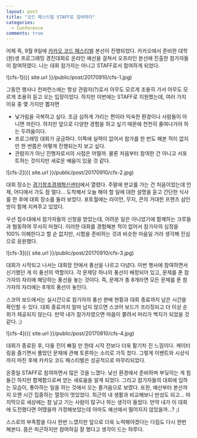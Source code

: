 ```yaml
---
layout: post
title: "코드 페스티벌 STAFF로 참여하다"
categories:
  - Conference
comments: true
---
```


어제 즉, 9월 9일에 [카카오 코드 페스티벌](https://www.kakaocode.com/competitions/26/카카오-code-festival) 본선이 진행되었다. 카카오에서 준비한 대학(원)생 프로그래밍 경진대회로 온라인 예선을 걸쳐서 오프라인 본선에 진출한 참가자들이 참여하였다. 나는 대회 참가자는 아니고 STAFF로서 참여하게 되었다.

![cfs-1]({{ site.url }}/public/post/20170910/cfs-1.jpg)

그동안 행사나 컨퍼런스에는 항상 관람자(?)로서 아무도 모르게 조용히 가서 아무도 모르게 조용히 듣고 오는 입장이었다. 하지만 이번에는 STAFF로 지원했는데, 여러 가지 이유 중 몇 가지만 뽑자면

* 낯가림을 극복하고 싶다. 조금 심하게 가리는 편이라 익숙한 환경이나 사람들이 아니면 꺼린다. 하지만 앞으로 다양한 경험을 하고 싶기 때문에 천천히 줄여나가야 하는 두려움이다.
* 프로그래밍 대회가 궁금하다. 이쪽에 실력이 없어서 참가를 한 번도 해본 적이 없지만 한 번쯤은 어떻게 진행되는지 보고 싶다.
* 관람자가 아닌 진행자로서의 시점은 어떨까. 물론 처음부터 참여한 건 아니고 서포트하는 것이지만 새로운 배움이 있을 것 같다.

![cfs-2]({{ site.url }}/public/post/20170910/cfs-2.jpg)

대회 장소는 [경기창조경제혁신센터](http://place.map.daum.net/26610113)에서 열렸다. 주말에 판교를 가는 건 처음이었는데 언제, 어디에서 가도 참 멀다... 도착해서 오늘 해야 할 일에 대한 설명을 듣고 간단한 식사를 한 후에 대회 장소를 둘러 보았다. 포토월에는 라이언, 무지, 콘의 거대한 프렌즈 삼인방이 함께 지켜주고 있었다.

우선 접수대에서 참가자들의 신청을 받았는데, 어려운 일은 아니었기에 함께하는 크루들과 협동하여 무사히 마쳤다. 이러한 대회를 경험해본 적이 없어서 참가자의 심정을 100% 이해한다고 할 순 없지만, 시험을 준비하는 것과 비슷한 마음일 거라 생각해 진심으로 응원했다.

![cfs-3]({{ site.url }}/public/post/20170910/cfs-3.jpg)

대회가 시작되고 나서는 대회장 안에서 풍선을 나르고 다녔다. 이번 행사에 참여하면서 신기했던 게 이 풍선의 역할이다. 각 문제당 하나의 풍선이 배정되어 있고, 문제를 푼 참가자의 자리에 해당하는 풍선을 놓는 것이다. 즉, 문제가 총 8개라면 모든 문제를 푼 참가자의 자리에는 8개의 풍선이 놓인다.

스코어 보드에서는 실시간으로 참가자의 풍선 분배 현황과 대회 종료까지 남은 시간을 확인할 수 있다. 대회 종료까지 얼마 남지 않으면 스코어 보드가 프리징되고 더 이상 순위가 제공되지 않는다. 만약 내가 참가자였으면 마음이 쫄려서 머리가 백지가 되었을 것 같다. ;)

![cfs-4]({{ site.url }}/public/post/20170910/cfs-4.jpg)

대회가 종료된 후, 다들 진이 빠질 만 한데 시작 전보다 더욱 활기차 진 느낌이다. 케이터링을 즐기면서 풀었던 문제에 관해 토론하는 소리로 가득 찼다. 그렇게 이벤트와 시상식까지 마친 후에 카카오 코드 페스티벌은 성공적으로 마무리되었다.

온종일 STAFF로 참여하면서 많은 것을 느꼈다. 낯선 환경에서 준비하며 부딪히는 게 힘들긴 하지만 함께함으로써 얻는 새로움을 알게 되었다. 그리고 참가자들의 대회에 임하는 모습이, 좋아하는 일을 하는 것에서 오는 즐거움으로 보였다. 또한, 예선부터 본선까지 오랜 시간 집중하는 열정이 멋있었다. 최근의 내 생활과 비교해보니 반성도 되고... 마지막으로 세상에는 참 날고 기는 사람이 많구나 하는 생각이 들었다. 만약 내가 이 대회에 도전했다면 어땠을까 가정해보았는데 아마도 예선에서 떨어지지 않았을까...? ;(

스스로의 부족함을 다시 한번 느꼈지만 앞으로 더욱 노력해야겠다는 다짐도 다시 한번 해본다. 몸은 피곤하지만 참여하길 잘 했다고 생각이 드는 하루다.

